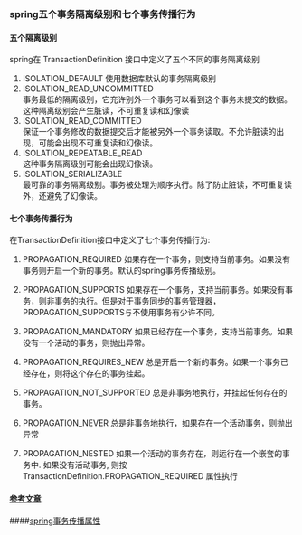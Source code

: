 ### spring五个事务隔离级别和七个事务传播行为

#### 五个隔离级别
spring在 TransactionDefinition 接口中定义了五个不同的事务隔离级别<br/>

1. ISOLATION_DEFAULT 使用数据库默认的事务隔离级别
2. ISOLATION_READ_UNCOMMITTED <br/>
    事务最低的隔离级别，它充许别外一个事务可以看到这个事务未提交的数据。这种隔离级别会产生脏读，不可重复读和幻像读
3. ISOLATION_READ_COMMITTED <br/>
    保证一个事务修改的数据提交后才能被另外一个事务读取。不允许脏读的出现，可能会出现不可重复读和幻像读。
4. ISOLATION_REPEATABLE_READ  <br/>
    这种事务隔离级别可能会出现幻像读。
6. ISOLATION_SERIALIZABLE  <br/>
    最可靠的事务隔离级别。事务被处理为顺序执行。除了防止脏读，不可重复读外，还避免了幻像读。


#### 七个事务传播行为

在TransactionDefinition接口中定义了七个事务传播行为: <br/>

1. PROPAGATION_REQUIRED 如果存在一个事务，则支持当前事务。如果没有事务则开启一个新的事务。默认的spring事务传播级别。

2. PROPAGATION_SUPPORTS 如果存在一个事务，支持当前事务。如果没有事务，则非事务的执行。但是对于事务同步的事务管理器，PROPAGATION_SUPPORTS与不使用事务有少许不同。

3. PROPAGATION_MANDATORY 如果已经存在一个事务，支持当前事务。如果没有一个活动的事务，则抛出异常。

4. PROPAGATION_REQUIRES_NEW 总是开启一个新的事务。如果一个事务已经存在，则将这个存在的事务挂起。

5. PROPAGATION_NOT_SUPPORTED 总是非事务地执行，并挂起任何存在的事务。

6. PROPAGATION_NEVER 总是非事务地执行，如果存在一个活动事务，则抛出异常

7. PROPAGATION_NESTED 如果一个活动的事务存在，则运行在一个嵌套的事务中. 如果没有活动事务, 则按TransactionDefinition.PROPAGATION_REQUIRED 属性执行

#### [参考文章](https://yq.aliyun.com/articles/48893)
####[spring事务传播属性](https://blog.csdn.net/weixin_39625809/article/details/80707695)